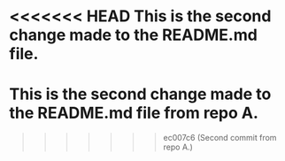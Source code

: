 <<<<<<< HEAD
This is the second change made to the README.md file.
=======
# This is the second change made to the README.md file from repo A.
>>>>>>> ec007c6 (Second commit from repo A.)
